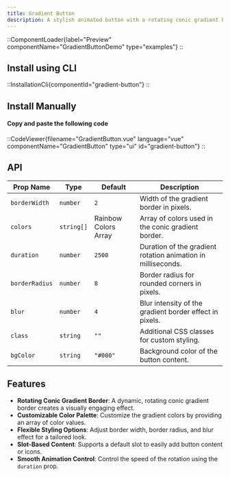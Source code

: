 ```yaml
---
title: Gradient Button
description: A stylish animated button with a rotating conic gradient border and customizable properties for a vibrant look.
---
```


::ComponentLoader{label="Preview" componentName="GradientButtonDemo" type="examples"}
::

## Install using CLI

::InstallationCli{componentId="gradient-button"}
::

## Install Manually

#### Copy and paste the following code

::CodeViewer{filename="GradientButton.vue" language="vue" componentName="GradientButton" type="ui" id="gradient-button"}
::

## API

| Prop Name      | Type       | Default              | Description                                                  |
| -------------- | ---------- | -------------------- | ------------------------------------------------------------ |
| `borderWidth`  | `number`   | `2`                  | Width of the gradient border in pixels.                      |
| `colors`       | `string[]` | Rainbow Colors Array | Array of colors used in the conic gradient border.           |
| `duration`     | `number`   | `2500`               | Duration of the gradient rotation animation in milliseconds. |
| `borderRadius` | `number`   | `8`                  | Border radius for rounded corners in pixels.                 |
| `blur`         | `number`   | `4`                  | Blur intensity of the gradient border effect in pixels.      |
| `class`        | `string`   | `""`                 | Additional CSS classes for custom styling.                   |
| `bgColor`      | `string`   | `"#000"`             | Background color of the button content.                      |

## Features

- **Rotating Conic Gradient Border**: A dynamic, rotating conic gradient border creates a visually engaging effect.
- **Customizable Color Palette**: Customize the gradient colors by providing an array of color values.
- **Flexible Styling Options**: Adjust border width, border radius, and blur effect for a tailored look.
- **Slot-Based Content**: Supports a default slot to easily add button content or icons.
- **Smooth Animation Control**: Control the speed of the rotation using the `duration` prop.
